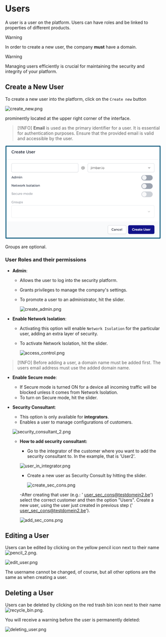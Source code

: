 # Users

A user is a user on the platform. Users can have roles and be linked to properties of different products.


> [!WARNING]
> In order to create a new user, the company **must** have a domain.

> [!WARNING]
> Managing users efficiently is crucial for maintaining the security and integrity of your platform. 


## Create a New User
To create a new user into the platform, click on the `Create new`  button

![create_new.png](/create_new.png)

prominently located at the upper right corner of the interface.

> [!INFO]
> **Email** is used as the primary identifier for a user. It is essential for authentication purposes. Ensure that the provided email is valid and accessible by the user. 

![newuser_2.png](newuser_2.png)

 Groups are optional. 

### User Roles and their permissions

- **Admin**:
  - Allows the user to log into the security platform.
  - Grants privileges to manage the company's settings.
  - To promote a user to an administrator, hit the slider.

    ![create_admin.png](/create_admin.png ':size=500x350')


 
- **Enable Network Isolation**:
  - Activating this option will enable `Network Isolation` for the particular user, adding an extra layer of security.
  - To activate Network Isolation, hit the slider.
  
    ![access_control.png](/access_control.png ':size=500x350')
  

> [!INFO]
>  Before adding a user, a domain name must be added first. The users email address must use the added domain name.

  
- **Enable Secure mode**:
  - If Secure mode is turned ON for a device all incoming traffic will be blocked unless it comes from Network Isolation.
  - To turn on Secure mode, hit the slider.

- **Security Consultant**:
   - This option is only available for **integrators**.
   - Enables a user to manage configurations of customers.
   <!-- - To gain access, the security consultant must be created as an admin. -->

    ![security_consultant_2.png](/security_consultant_2.png ':size=800')

   - **How to add security consultant:**

      - Go to the integrator of the customer where you want to add the security consultant to. In the example, that is 'User2'. 

       ![user_in_integrator.png](/user_in_integrator.png ':size=800')

      - Create a new user as Security Consult by hitting the slider.

        ![create_sec_cons.png](/create_sec_cons.png ':size=800')

      -After creating that user (e.g.: ' user_sec_cons@testdomein2.be') select the correct customer and then the option "Users". Create a new user, using the user just created in previous step (' user_sec_cons@testdomein2.be').

      ![add_sec_cons.png](/add_sec_cons.png ':size=800')
      
     

## Editing a User
  
 Users can be edited by clicking on the yellow pencil icon next to their name ![pencil_2.png](/pencil_2.png).
 
  ![edit_user.png](/edit_user.png ':size=500x350')
  
  The username cannot be changed, of course, but all other options are the same as when creating a user.
  
## Deleting a User

 Users can be deleted by clicking on the red trash bin icon next to their name ![recycle_bin.png](/recycle_bin.png).
 
 You will receive a warning before the user is permanently deleted:
 
 ![deleting_user.png](/deleting_user.png ':size=500')


 